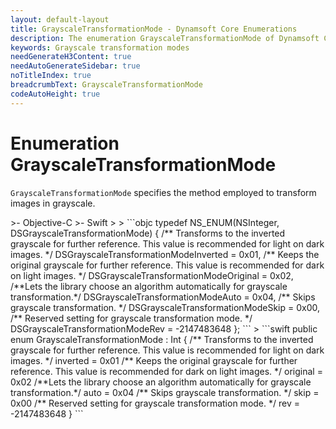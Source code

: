 ```yaml
---
layout: default-layout
title: GrayscaleTransformationMode - Dynamsoft Core Enumerations
description: The enumeration GrayscaleTransformationMode of Dynamsoft Core describes all available grayscale transformation modes.
keywords: Grayscale transformation modes
needGenerateH3Content: true
needAutoGenerateSidebar: true
noTitleIndex: true
breadcrumbText: GrayscaleTransformationMode
codeAutoHeight: true
---
```


# Enumeration GrayscaleTransformationMode

`GrayscaleTransformationMode` specifies the method employed to transform images in grayscale.

<div class="sample-code-prefix template2"></div>
   >- Objective-C
   >- Swift
   >
>
```objc
typedef NS_ENUM(NSInteger, DSGrayscaleTransformationMode)
{
   /** Transforms to the inverted grayscale for further reference. This value is recommended for light on dark images. */
   DSGrayscaleTransformationModeInverted = 0x01,
   /** Keeps the original grayscale for further reference. This value is recommended for dark on light images. */
   DSGrayscaleTransformationModeOriginal = 0x02,
   /**Lets the library choose an algorithm automatically for grayscale transformation.*/
   DSGrayscaleTransformationModeAuto     = 0x04,
   /** Skips grayscale transformation. */
   DSGrayscaleTransformationModeSkip     = 0x00,
   /** Reserved setting for grayscale transformation mode. */
   DSGrayscaleTransformationModeRev      = -2147483648
};
```
>
```swift
public enum GrayscaleTransformationMode : Int
{
   /** Transforms to the inverted grayscale for further reference. This value is recommended for light on dark images. */
   inverted = 0x01
   /** Keeps the original grayscale for further reference. This value is recommended for dark on light images. */
   original = 0x02
   /**Lets the library choose an algorithm automatically for grayscale transformation.*/
   auto     = 0x04
   /** Skips grayscale transformation. */
   skip     = 0x00
   /** Reserved setting for grayscale transformation mode. */
   rev      = -2147483648
}
```
